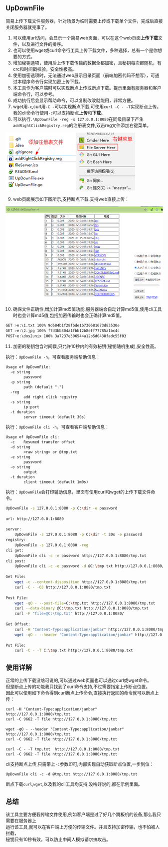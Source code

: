 ## UpDownFile
简易上传下载文件服务器，针对场景为临时需要上传或下载单个文件，完成后直接关闭服务器就完事了。

1. 可以使用url访问，会显示一个简易web页面，可以在这个web页面**上传下载**文件，以及进行文件的排序。  
2. 也可以使用wget或curl命令行工具上传下载文件，多种选择，总有一个是你想要的方式。  
3. 增加秘钥选项，使用后上传下载传输的数据全都加密，且秘钥每次都随机，有crc和时间戳校验，安全性极高。  
4. 使用加密选项时，无法通过web展示目录页面（前端加密代码不想写），可通过本程序命令行实现加密上传下载。  
5. 本工具作为客户端时可以实现断点上传或断点下载。提示里面有服务器和客户端命令行，可以参考。  
6. 成功执行后会显示帮助命令，可以复制改改就能用，非常方便。  
7. wget用`-c`,curl用`-C -`可以实现断点下载,可使用`curl -C - -T`实现断点上传。我的cli命令行使用`-c`可以支持断点**上传**和**下载**。  
8. 可以执行`.\UpDownFile -reg -s 127.0.0.1:8080`在同级目录下产生`addRightClickRegistry.reg`的注册表文件,双击reg文件添加右键菜单。  

![生成右键菜单](RightClick.png)

9. web页面展示如下图所示,支持断点下载,支持web直接上传：

![展示Web页面](ShowWeb.png)

10. 确保文件正确性,增加计算md5值功能,服务器端会自动计算md5值,使用cli工具时也会计算md5值,包括加密传输时也会正确计算md5值。
```bash
GET >e:\1.txt 100% 9d684b1f28fbde1b730681673d83530e
GET >e:\2.jpg 100% f7d3bb804a1fbb12b8eff77785a1bc4c
POST>e:\dos2unix 100% 3a7237e306544a12b5d0438fadc55f03
```
11. 加密的秘钥包含时间戳,只允许10秒内的有效秘钥(秘钥随机生成),安全性高。  

执行：`UpDownFile -h`，可查看服务端帮助信息：
```shell
Usage of UpDownFile:
  -e string
        password
  -p string
        path (default ".")
  -reg
        add right click registry
  -s string
        ip:port
  -t duration
        server timeout (default 30s)
```

执行：`UpDownFile cli -h`，可查看客户端帮助信息：
```shell
Usage of UpDownFile cli:
  -c    Resumed transfer offset
  -d string
        <raw string> or @tmp.txt
  -e string
        password
  -o string
        output
  -t duration
        client timeout (default 1m0s)
```

执行：`UpDownFile`会打印辅助信息，里面有使用curl和wget的上传下载文件命令。  
```bash
UpDownFile -s 127.0.0.1:8080 -p C:\dir -e password

url: http://127.0.0.1:8080

server:
    UpDownFile -s 127.0.0.1:8080 -p C:\dir -t 30s -e password
registry:
    UpDownFile -s 127.0.0.1:8080 -reg
cli get:
    UpDownFile cli -c -e password http://127.0.0.1:8080/tmp.txt
cli post:
    UpDownFile cli -c -e password -d @C:\tmp.txt http://127.0.0.1:8080/tmp.txt

Get File:
    wget -c --content-disposition http://127.0.0.1:8080/tmp.txt
    curl -C - -OJ http://127.0.0.1:8080/tmp.txt

Post File:
    wget -qO - --post-file=C:\tmp.txt http://127.0.0.1:8080/tmp.txt
    curl --data-binary @C:\tmp.txt http://127.0.0.1:8080/tmp.txt
    curl -F "file=@C:\tmp.txt" http://127.0.0.1:8080/

Get Offset:
    curl -H "Content-Type:application/janbar" http://127.0.0.1:8080/tmp.txt
    wget -qO - --header "Content-Type:application/janbar" http://127.0.0.1:8080/tmp.txt

Put File:
    curl -C - -T C:\tmp.txt http://127.0.0.1:8080/tmp.txt
```

## 使用详解
正常的上传下载没啥可说的,可以通过web页面也可以通过curl或wget命令。  
但是断点上传的功能我只找到了curl命令支持,不过需要指定上传断点位置。  
因此可以使用如下命令得到curl断点上传命令,直接执行返回的命令就可以断点上传：  
```shell
curl -H "Content-Type:application/janbar" http://127.0.0.1:8080/tmp.txt
curl -C 9662 -T file http://127.0.0.1:8080/tmp.txt

wget -qO - --header "Content-Type:application/janbar" http://127.0.0.1:8080/tmp.txt
curl -C 9662 -T file http://127.0.0.1:8080/tmp.txt

curl -C - -T tmp.txt  http://127.0.0.1:8080/tmp.txt
curl -C 9662 -T file http://127.0.0.1:8080/tmp.txt
```
cli支持断点上传,只需带上`-c`参数即可,内部实现自动获取断点位置,一步到位：
```shell
UpDownFile cli -c -d @tmp.txt http://127.0.0.1:8080/tmp.txt
```
断点下载`curl`,`wget`,以及我的cli工具均支持,没啥好说的,都在示例里面。

## 总结
该工具主要方便我传输文件使用,例如客户端是过了好几个跳板机的设备,那么我只需要在服务器上  
运行该工具,就可以在客户端上方便的传输文件。并且支持加密传输，也不怕被人拦截，  
秘钥只有10秒有效，可以防止中间人模拟请求搞攻击。
